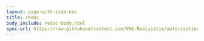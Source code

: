 ```yaml
---
layout: page-with-side-nav
title: redoc
body_include: redoc-body.html
spec-url: https://raw.githubusercontent.com/VNG-Realisatie/autorisaties-api/1.0.0/src/openapi.yaml
---
```


<redoc spec-url='{{ page.spec-url}}'></redoc>
